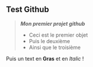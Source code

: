 <h2>Test Github</h2>

> <Strong><em> Mon premier projet github </em></strong>
>
><ul>
><li> Ceci est le premier objet </li>
><li> Puis le deuxième </li>
><li> Ainsi que le troisième </li>

Puis un text en<Strong> Gras</Strong> et en <em> Italic </em> !
